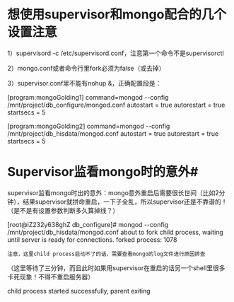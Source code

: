 # 想使用supervisor和mongo配合的几个设置注意
1）supervisord -c /etc/supervisord.conf，注意第一个命令不是supervisorctl

2）mongo.conf或者命令行里fork必须为false（或去掉）

3）supervisor.conf里不能有nohup &，正确配置段是：

 [program:mongoGolding1]
command=mongod --config /mnt/project/db_configure/mongod.conf
autostart = true
autorestart = true
startsecs = 5

[program:mongoGolding2]
command=mongod --config /mnt/project/db_hisdata/mongod.conf
autostart = true
autorestart = true
startsecs = 5
 




# Supervisor监看mongo时的意外#
supervisor监看mongo时出的意外：mongo意外重启后需要很长世间（比如2分钟），结果supervisor就拼命重启，一下子全乱，所以supervisor还是不靠谱的！（是不是有设置参数判断多久算掉线？）

[root@iZ232y638ghZ db_configure]# mongod --config /mnt/project/db_hisdata/mongod.conf
about to fork child process, waiting until server is ready for connections.
forked process: 1078
```
注意，这里child process启动不了的话，需要查看mongo的log文件进行原因排查
```

（这里等待了三分钟，而且此时如果用supervisor在重启的话另一个shell里很多卡死现象！不得不重启服务器）

child process started successfully, parent exiting




